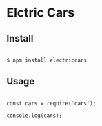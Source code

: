 # Elctric Cars
## Install

```

$ npm install electriccars

```

## Usage

```

const cars = require('cars');

console.log(cars);


```